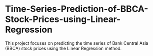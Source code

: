 # Time-Series-Prediction-of-BBCA-Stock-Prices-using-Linear-Regression
This project focuses on predicting the time series of Bank Central Asia (BBCA) stock prices using the Linear Regression method.
